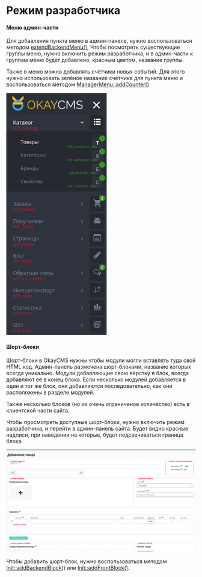 # Режим разработчика

<a name="backendMenu"></a>
#### Меню админ-части

Для добавления пункта меню в админ-панеле, нужно воспользоваться методом 
[extendBackendMenu()](./modules/init.md#extendBackendMenu), 
Чтобы посмотреть существующие группы меню, нужно включить режим разработчика, и в админ-части к группам меню будет 
добавлено, красным цветом, название группы.

Также в меню можно добавлять счётчики новых событий. Для этого нужно использовать зелёное название счетчика для
пункта меню и воспользоваться методом [ManagerMenu::addCounter()](./core/ManagerMenu.md#addCounter)

![Пример названий пунктов меню](./images/admin_menu.png)

<a name="shortBLock"></a>
#### Шорт-блоки

Шорт-блоки в OkayCMS нужны чтобы модули могли вставлять туда свой HTML код. Админ-панель размечена шорт-блоками,
название которых всегда уникально. Модули добавляющие свою вёрстку в блок, всегда добавляют её в конец блока.
Если несколько модулей добавляется в один и тот же блок, они добавляются последовательно, как они расположены
в разделе модулей.

Также несколько блоков (но их очень ограниченое количество) есть в клиентской части сайта.

Чтобы просмотреть доступные шорт-блоки, нужно включить режим разработчика, и перейти в админ-панель сайта.
Будет видно красные надписи, при наведении на которые, будет подсвечиваться граница блока.

![Пример шорт-блоков](./images/admin_short_blocks.png)

Чтобы добавить шорт-блок, нужно воспользоваться методом [Init::addBackendBlock()](./modules/init.md#addBackendBlock) или
[Init::addFrontBlock()](./modules/init.md#addFrontBlock).

